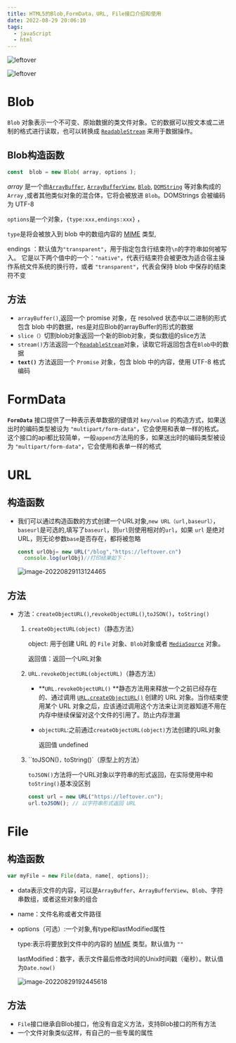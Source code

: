 ```yaml
---
title: HTML5的Blob,FormData，URL, File接口介绍和使用
date: 2022-08-29 20:06:10
tags:
  - javaScript
  - html
---
```


![leftover](https://leftover-md.oss-cn-guangzhou.aliyuncs.com/img-md/20221009124833-2022-10-09.png)

![leftover](https://leftover-md.oss-cn-guangzhou.aliyuncs.com/img-md/20221009124820-2022-10-09.png)
# Blob

`Blob` 对象表示一个不可变、原始数据的类文件对象。它的数据可以按文本或二进制的格式进行读取，也可以转换成 [`ReadableStream`](https://developer.mozilla.org/zh-CN/docs/Web/API/ReadableStream) 来用于数据操作。

## Blob构造函数

```javascript
const  blob = new Blob( array, options );
```

*array* 是一个由[`ArrayBuffer`](https://developer.mozilla.org/zh-CN/docs/Web/JavaScript/Reference/Global_Objects/ArrayBuffer), [`ArrayBufferView`](https://developer.mozilla.org/zh-CN/docs/Web/JavaScript/Reference/Global_Objects/TypedArray), [`Blob`](https://developer.mozilla.org/zh-CN/docs/Web/API/Blob), [`DOMString`](https://developer.mozilla.org/zh-CN/docs/Web/JavaScript/Reference/Global_Objects/String) 等对象构成的 `Array` ,或者其他类似对象的混合体，它将会被放进 `Blob`。DOMStrings 会被编码为 UTF-8

`options`是一个对象，`{type:xxx,endings:xxx}` ，

`type`是将会被放入到 blob 中的数组内容的 [MIME](https://developer.mozilla.org/zh-CN/docs/Web/HTTP/Basics_of_HTTP/MIME_types) 类型,

endings ：默认值为`"transparent"`，用于指定包含行结束符`\n`的字符串如何被写入。 它是以下两个值中的一个：`"native"`，代表行结束符会被更改为适合宿主操作系统文件系统的换行符，或者 `"transparent"`，代表会保持 blob 中保存的结束符不变 

<!-- more -->
## 方法

- `arrayBuffer()`,返回一个 promise 对象，在 resolved 状态中以二进制的形式包含 blob 中的数据，res是对应Blob的arrayBuffer的形式的数据
- `slice（）`切割blob对象返回一个新的Blob对象，类似数组的slice方法
- `stream()`方法返回一个[`ReadableStream`](https://developer.mozilla.org/zh-CN/docs/Web/API/ReadableStream)对象，读取它将返回包含在`Blob`中的数据
- **`text()`** 方法返回一个 `Promise` 对象，包含 blob 中的内容，使用 UTF-8 格式编码

# FormData

**`FormData`** 接口提供了一种表示表单数据的键值对 `key/value` 的构造方式，如果送出时的编码类型被设为 `"multipart/form-data"`，它会使用和表单一样的格式。这个接口的api都比较简单，一般`append`方法用的多，如果送出时的编码类型被设为 `"multipart/form-data"`，它会使用和表单一样的格式

# URL

## 构造函数

- 我们可以通过构造函数的方式创建一个URL对象,`new URL（url,baseurl）`，`baseurl`是可选的,填写了`baseurl`，则`url`则使用相对的`url`，如果 `url` 是绝对 URL，则无论参数`base`是否存在，都将被忽略

  ```javascript
  const urlObj= new URL("/blog","https://leftover.cn")
    console.log(urlObj)//打印结果如下：
  ```

  ![image-20220829113124465](https://leftover-md.oss-cn-guangzhou.aliyuncs.com/img-md/image-20220829113124465.png)

## 方法

- 方法：`createObjectURL()`,`revokeObjectURL()`,`toJSON()`，`toString()`

  1. `createObjectURL(object)`（静态方法）

     object: 用于创建 URL 的 `File` 对象、`Blob`对象或者 [`MediaSource`](https://developer.mozilla.org/zh-CN/docs/Web/API/MediaSource) 对象。

     返回值：返回一个URL对象

  2. `URL.revokeObjectURL(objectURL)`（静态方法）

     - **`URL.revokeObjectURL()` **静态方法用来释放一个之前已经存在的、通过调用 [`URL.createObjectURL()`](https://developer.mozilla.org/zh-CN/docs/Web/API/URL/createObjectURL) 创建的 URL 对象。当你结束使用某个 URL 对象之后，应该通过调用这个方法来让浏览器知道不用在内存中继续保留对这个文件的引用了。防止内存泄漏

     - `objectURL`:之前通过`createObjectURL(object)`方法创建的URL对象

       返回值 undefined
  
  3. ``toJSON()`，`toString()`（原型上的方法）
  
     `toJSON()`方法将一个URL对象以字符串的形式返回，在实际使用中和`toString()`基本没区别
  
     ```javascript
     const url = new URL("https://leftover.cn");
     url.toJSON(); // 以字符串形式返回 URL
     ```

# File

## 构造函数

```javascript
var myFile = new File(data, name[, options]);
```

- data表示文件的内容，可以是`ArrayBuffer`、`ArrayBufferView`、`Blob`、字符串数组，或者这些对象的组合

- name：文件名称或者文件路径

- options（可选）:一个对象,有type和lastModified属性

  type:表示将要放到文件中的内容的 [MIME](https://developer.mozilla.org/zh-CN/docs/Web/HTTP/Basics_of_HTTP/MIME_types) 类型。默认值为 `""`

  lastModified：数字，表示文件最后修改时间的Unix时间戳（毫秒）。默认值为`Date.now()`

  ![image-20220829192445618](https://leftover-md.oss-cn-guangzhou.aliyuncs.com/img-md/image-20220829192445618.png)

## 方法

- `File`接口继承自Blob接口，他没有自定义方法，支持Blob接口的所有方法
- 一个文件对象类似这样，有自己的一些专属的属性

